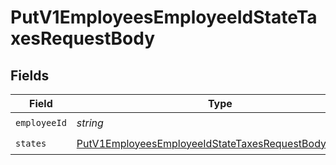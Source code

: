 # PutV1EmployeesEmployeeIdStateTaxesRequestBody


## Fields

| Field                                                                                                                                   | Type                                                                                                                                    | Required                                                                                                                                | Description                                                                                                                             |
| --------------------------------------------------------------------------------------------------------------------------------------- | --------------------------------------------------------------------------------------------------------------------------------------- | --------------------------------------------------------------------------------------------------------------------------------------- | --------------------------------------------------------------------------------------------------------------------------------------- |
| `employeeId`                                                                                                                            | *string*                                                                                                                                | :heavy_check_mark:                                                                                                                      | N/A                                                                                                                                     |
| `states`                                                                                                                                | [PutV1EmployeesEmployeeIdStateTaxesRequestBodyStates](../../models/operations/putv1employeesemployeeidstatetaxesrequestbodystates.md)[] | :heavy_check_mark:                                                                                                                      | N/A                                                                                                                                     |
